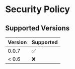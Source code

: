 # Security Policy

## Supported Versions

| Version | Supported          |
| ------- | ------------------ |
| 0.0.7   | :white_check_mark: |
| < 0.6   | :x:                |
